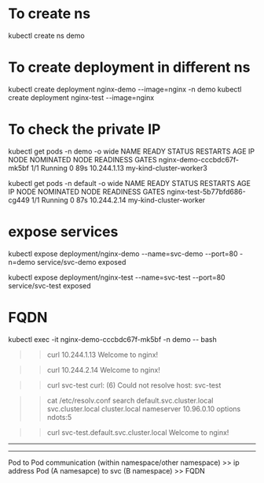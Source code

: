 # To create ns
kubectl create ns demo

# To create deployment in different ns
kubectl create deployment nginx-demo --image=nginx -n demo
kubectl create deployment nginx-test --image=nginx        

# To check the private IP
kubectl get pods -n demo -o wide
NAME                         READY   STATUS    RESTARTS   AGE   IP            NODE                      NOMINATED NODE   READINESS GATES
nginx-demo-cccbdc67f-mk5bf   1/1     Running   0          89s   10.244.1.13   my-kind-cluster-worker3   <none>           <none>

kubectl get pods -n default -o wide
NAME                         READY   STATUS    RESTARTS   AGE   IP            NODE                     NOMINATED NODE   READINESS GATES
nginx-test-5b77bfd686-cg449   1/1     Running   0          87s   10.244.2.14   my-kind-cluster-worker   <none>           <none>

# expose services
kubectl expose deployment/nginx-demo --name=svc-demo --port=80 -n=demo
service/svc-demo exposed

kubectl expose deployment/nginx-test --name=svc-test --port=80
service/svc-test exposed

# FQDN
kubectl exec -it nginx-demo-cccbdc67f-mk5bf -n demo -- bash
>> curl 10.244.1.13
Welcome to nginx!

>> curl 10.244.2.14
Welcome to nginx!

>> curl svc-test
curl: (6) Could not resolve host: svc-test

>> cat /etc/resolv.conf
search default.svc.cluster.local svc.cluster.local cluster.local
nameserver 10.96.0.10
options ndots:5

>> curl svc-test.default.svc.cluster.local
Welcome to nginx!
---------------------------------------------------------------------
---------------------------------------------------------------------
Pod to Pod communication (within namespace/other namespace) >> ip address
Pod (A namesapce) to svc (B namespace) >> FQDN
